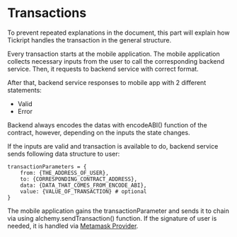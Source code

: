# Transactions
To prevent repeated explanations in the document, this part will explain how Tickript handles the transaction in the general structure.

Every transaction starts at the mobile application. The mobile application collects necessary inputs from the user to call the corresponding backend service. Then, it requests to backend service with correct format.

After that, backend service responses to mobile app with 2 different statements:
- Valid
- Error

Backend always encodes the datas with encodeABI() function of the contract, however, depending on the inputs the state changes.

If the inputs are valid and transaction is available to do, backend service sends following data structure to user:
```
transactionParameters = {
    from: {THE_ADDRESS_OF_USER},
    to: {CORRESPONDING_CONTRACT_ADDRESS},
    data: {DATA_THAT_COMES_FROM_ENCODE_ABI},
    value: {VALUE_OF_TRANSACTION} # optional
}
```

The mobile application gains the transactionParameter and sends it to chain via using alchemy.sendTransaction() function. If the signature of user is needed, it is handled via [Metamask Provider](/Workflows/Mobile/Providers/metamask.md). 